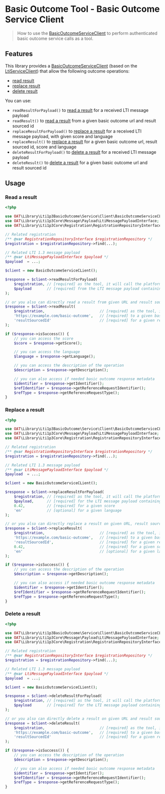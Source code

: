 # Basic Outcome Tool - Basic Outcome Service Client

> How to use the [BasicOutcomeServiceClient](https://github.com/oat-sa/lib-lti1p3-basic-outcome/blob/master/src//Service/Client/BasicOutcomeServiceClient.php) to perform authenticated basic outcome service calls as a tool.

## Features

This library provides a [BasicOutcomeServiceClient](https://github.com/oat-sa/lib-lti1p3-basic-outcome/blob/master/src//Service/Client/BasicOutcomeServiceClient.php) (based on the [LtiServiceClient](https://github.com/oat-sa/lib-lti1p3-core/blob/master/doc/service/service-client.md)) that allow the following outcome operations:

- [read result](https://www.imsglobal.org/spec/lti-bo/v1p1#readresult)
- [replace result](https://www.imsglobal.org/spec/lti-bo/v1p1#replaceresult)
- [delete result](https://www.imsglobal.org/spec/lti-bo/v1p1#deleteresult)

You can use:

- `readResultForPayload()` to [read a result](https://www.imsglobal.org/spec/lti-bo/v1p1#readresult) for a received LTI message payload
- `readResult()` to [read a result](https://www.imsglobal.org/spec/lti-bo/v1p1#readresult) from a given basic outcome url and result sourced id
- `replaceResultForPayload()` to [replace a result](https://www.imsglobal.org/spec/lti-bo/v1p1#replaceresult) for a received LTI message payload, with given score and language
- `replaceResult()` to [replace a result](https://www.imsglobal.org/spec/lti-bo/v1p1#replaceresult) for a given basic outcome url, result sourced id, score and language
- `deleteResultForPayload()` to [delete a result](https://www.imsglobal.org/spec/lti-bo/v1p1#deleteresult) for a received LTI message payload
- `deleteResult()` to [delete a result](https://www.imsglobal.org/spec/lti-bo/v1p1#deleteresult) for a given basic outcome url and result sourced id

## Usage

### Read a result

```php
<?php

use OAT\Library\Lti1p3BasicOutcome\Service\Client\BasicOutcomeServiceCLient;
use OAT\Library\Lti1p3Core\Message\Payload\LtiMessagePayloadInterface;
use OAT\Library\Lti1p3Core\Registration\RegistrationRepositoryInterface;

// Related registration
/** @var RegistrationRepositoryInterface $registrationRepository */
$registration = $registrationRepository->find(...);

// Related LTI 1.3 message payload
/** @var LtiMessagePayloadInterface $payload */
$payload  = ...;

$client = new BasicOutcomeServiceCLient();

$response = $client->readResultForPayload(
    $registration, // [required] as the tool, it will call the platform of this registration
    $payload       // [required] from the LTI message payload containing the basic outcome claim result sourced id (got at LTI launch)
);

// or you also can directly read a result from given URL and result sourced id (avoid claim construction)
$response = $client->readResult(
    $registration,                         // [required] as the tool, it will call the platform of this registration
    'https://example.com/basic-outcome',   // [required] to a given basic outcome service url
    'resultSourcedId'                      // [required] for a given result sourced id
);

if ($response->isSuccess()) {
    // you can access the score
    $score = $response->getScore();

    // you can access the language
    $language = $response->getLanguage();

    // you can access the description of the operation
    $description = $response->getDescription();

    // you can also access if needed basic outcome response metadata
    $identifier = $response->getIdentifier();
    $refIdentifier = $response->getReferenceRequestIdentifier();
    $refType = $response->getReferenceRequestType();
}
```

### Replace a result

```php
<?php

use OAT\Library\Lti1p3BasicOutcome\Service\Client\BasicOutcomeServiceCLient;
use OAT\Library\Lti1p3Core\Message\Payload\LtiMessagePayloadInterface;
use OAT\Library\Lti1p3Core\Registration\RegistrationRepositoryInterface;

// Related registration
/** @var RegistrationRepositoryInterface $registrationRepository */
$registration = $registrationRepository->find(...);

// Related LTI 1.3 message payload
/** @var LtiMessagePayloadInterface $payload */
$payload  = ...;

$client = new BasicOutcomeServiceCLient();

$response = $client->replaceResultForPayload(
    $registration, // [required] as the tool, it will call the platform of this registration
    $payload,      // [required] for the LTI message payload containing the basic outcome claim result sourced id (got at LTI launch)
    0.42,          // [required] for a given score
    'en'           // [optional] for a given language
);

// or you also can directly replace a result on given URL, result sourced id, score and language (avoid claim construction)
$response = $client->replaceResult(
    $registration,                         // [required] as the tool, it will call the platform of this registration
    'https://example.com/basic-outcome',   // [required] to a given basic outcome service url
    'resultSourcedId',                     // [required] for a given result sourced id
    0.42,                                  // [required] for a given score
    'en'                                   // [optional] for a given language
);

if ($response->isSuccess()) {
    // you can access the description of the operation
    $description = $response->getDescription();

    // you can also access if needed basic outcome response metadata
    $identifier = $response->getIdentifier();
    $refIdentifier = $response->getReferenceRequestIdentifier();
    $refType = $response->getReferenceRequestType();
}
```

### Delete a result

```php
<?php

use OAT\Library\Lti1p3BasicOutcome\Service\Client\BasicOutcomeServiceCLient;
use OAT\Library\Lti1p3Core\Message\Payload\LtiMessagePayloadInterface;
use OAT\Library\Lti1p3Core\Registration\RegistrationRepositoryInterface;

// Related registration
/** @var RegistrationRepositoryInterface $registrationRepository */
$registration = $registrationRepository->find(...);

// Related LTI 1.3 message payload
/** @var LtiMessagePayloadInterface $payload */
$payload  = ...;

$client = new BasicOutcomeServiceCLient();

$response = $client->deleteResultForPayload(
    $registration, // [required] as the tool, it will call the platform of this registration
    $payload       // [required] for the LTI message payload containing the basic outcome claim result sourced id (got at LTI launch)
);

// or you also can directly delete a result on given URL and result sourced id (avoid claim construction)
$response = $client->deleteResult(
    $registration,                         // [required] as the tool, it will call the platform of this registration
    'https://example.com/basic-outcome',   // [required] to a given basic outcome service url
    'resultSourcedId'                      // [required] for a given result sourced id
);

if ($response->isSuccess()) {
    // you can access the description of the operation
    $description = $response->getDescription();

    // you can also access if needed basic outcome response metadata
    $identifier = $response->getIdentifier();
    $refIdentifier = $response->getReferenceRequestIdentifier();
    $refType = $response->getReferenceRequestType();
}
```

